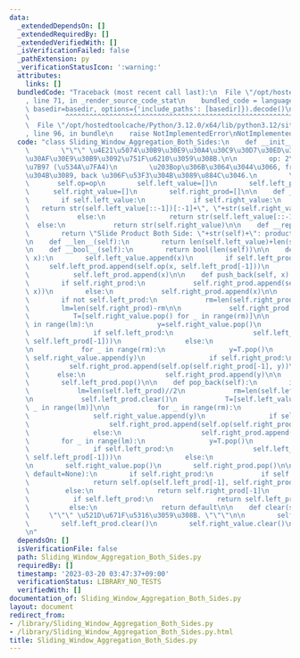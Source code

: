 ```yaml
---
data:
  _extendedDependsOn: []
  _extendedRequiredBy: []
  _extendedVerifiedWith: []
  _isVerificationFailed: false
  _pathExtension: py
  _verificationStatusIcon: ':warning:'
  attributes:
    links: []
  bundledCode: "Traceback (most recent call last):\n  File \"/opt/hostedtoolcache/Python/3.12.0/x64/lib/python3.12/site-packages/onlinejudge_verify/documentation/build.py\"\
    , line 71, in _render_source_code_stat\n    bundled_code = language.bundle(stat.path,\
    \ basedir=basedir, options={'include_paths': [basedir]}).decode()\n          \
    \         ^^^^^^^^^^^^^^^^^^^^^^^^^^^^^^^^^^^^^^^^^^^^^^^^^^^^^^^^^^^^^^^^^^^^^^^^^^^^^^^^^\n\
    \  File \"/opt/hostedtoolcache/Python/3.12.0/x64/lib/python3.12/site-packages/onlinejudge_verify/languages/python.py\"\
    , line 96, in bundle\n    raise NotImplementedError\nNotImplementedError\n"
  code: "class Sliding_Window_Aggregation_Both_Sides:\n    def __init__(self, op):\n\
    \        \"\"\" \u4E21\u5074\u30B9\u30E9\u30A4\u30C9\u30D7\u30ED\u30C0\u30AF\u30C8\
    \u30AF\u30E9\u30B9\u3092\u751F\u6210\u3059\u308B.\n\n        op: 2\u9805\u6F14\
    \u7B97 (\u534A\u7FA4)\n        \u203Bop\u306B\u3064\u3044\u3066, front \u306F\u5DE6\
    \u304B\u3089, back \u306F\u53F3\u304B\u3089\u884C\u3046.\n        \"\"\"\n\n \
    \       self.op=op\n        self.left_value=[]\n        self.left_prod=[]\n  \
    \      self.right_value=[]\n        self.right_prod=[]\n\n    def __str__(self):\n\
    \        if self.left_value:\n            if self.right_value:\n             \
    \   return str(self.left_value[::-1])[:-1]+\", \"+str(self.right_value)[1:]\n\
    \            else:\n                return str(self.left_value[::-1])\n      \
    \  else:\n            return str(self.right_value)\n\n    def __repr__(self):\n\
    \        return \"Slide Product Both Side: \"+str(self)+\": product: {}\".format(self.product())\n\
    \n    def __len__(self):\n        return len(self.left_value)+len(self.right_value)\n\
    \n    def __bool__(self):\n        return bool(len(self))\n\n    def push_front(self,\
    \ x):\n        self.left_value.append(x)\n        if self.left_prod:\n       \
    \     self.left_prod.append(self.op(x, self.left_prod[-1]))\n        else:\n \
    \           self.left_prod.append(x)\n\n    def push_back(self, x):\n        self.right_value.append(x)\n\
    \        if self.right_prod:\n            self.right_prod.append(self.op(self.right_prod[-1],\
    \ x))\n        else:\n            self.right_prod.append(x)\n\n    def pop_front(self):\n\
    \        if not self.left_prod:\n            rm=len(self.right_prod)//2\n    \
    \        lm=len(self.right_prod)-rm\n\n            self.right_prod.clear()\n \
    \           T=[self.right_value.pop() for _ in range(rm)]\n\n            for _\
    \ in range(lm):\n                y=self.right_value.pop()\n                self.left_value.append(y)\n\
    \                if self.left_prod:\n                    self.left_prod.append(self.op(y,\
    \ self.left_prod[-1]))\n                else:\n                    self.left_prod.append(y)\n\
    \n            for _ in range(rm):\n                y=T.pop()\n               \
    \ self.right_value.append(y)\n                if self.right_prod:\n          \
    \          self.right_prod.append(self.op(self.right_prod[-1], y))\n         \
    \       else:\n                    self.right_prod.append(y)\n\n        self.left_value.pop()\n\
    \        self.left_prod.pop()\n\n    def pop_back(self):\n        if not self.right_prod:\n\
    \            lm=len(self.left_prod)//2\n            rm=len(self.left_prod)-lm\n\
    \n            self.left_prod.clear()\n            T=[self.left_value.pop() for\
    \ _ in range(lm)]\n\n            for _ in range(rm):\n                y=self.left_value.pop()\n\
    \                self.right_value.append(y)\n                if self.right_prod:\n\
    \                    self.right_prod.append(self.op(self.right_prod[-1], y))\n\
    \                else:\n                    self.right_prod.append(y)\n\n    \
    \        for _ in range(lm):\n                y=T.pop()\n                self.left_value.append(y)\n\
    \                if self.left_prod:\n                    self.left_prod.append(self.op(y,\
    \ self.left_prod[-1]))\n                else:\n                    self.left_prod.append(y)\n\
    \n        self.right_value.pop()\n        self.right_prod.pop()\n\n    def product(self,\
    \ default=None):\n        if self.right_prod:\n            if self.left_prod:\n\
    \                return self.op(self.left_prod[-1], self.right_prod[-1])\n   \
    \         else:\n                return self.right_prod[-1]\n        else:\n \
    \           if self.left_prod:\n                return self.left_prod[-1]\n  \
    \          else:\n                return default\n\n    def clear(self):\n   \
    \     \"\"\" \u521D\u671F\u5316\u3059\u308B. \"\"\"\n\n        self.left_value.clear()\n\
    \        self.left_prod.clear()\n        self.right_value.clear()\n        self.right_prod.clear()\n\
    \n"
  dependsOn: []
  isVerificationFile: false
  path: Sliding_Window_Aggregation_Both_Sides.py
  requiredBy: []
  timestamp: '2023-03-20 03:47:37+09:00'
  verificationStatus: LIBRARY_NO_TESTS
  verifiedWith: []
documentation_of: Sliding_Window_Aggregation_Both_Sides.py
layout: document
redirect_from:
- /library/Sliding_Window_Aggregation_Both_Sides.py
- /library/Sliding_Window_Aggregation_Both_Sides.py.html
title: Sliding_Window_Aggregation_Both_Sides.py
---
```

